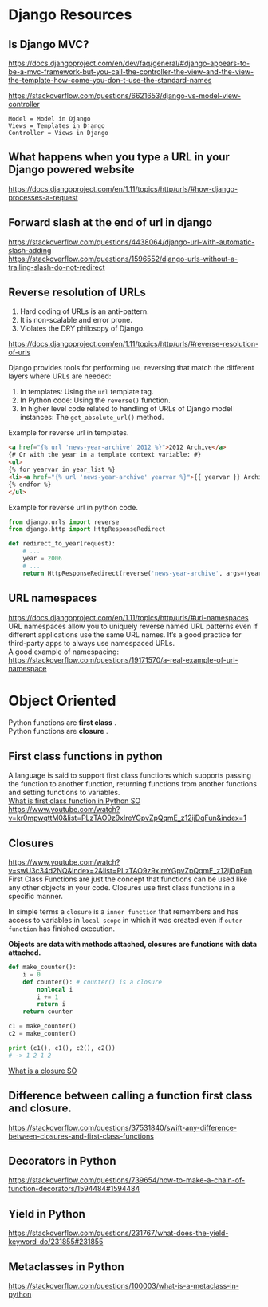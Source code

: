 # Django Resources

## Is Django MVC?
https://docs.djangoproject.com/en/dev/faq/general/#django-appears-to-be-a-mvc-framework-but-you-call-the-controller-the-view-and-the-view-the-template-how-come-you-don-t-use-the-standard-names <br>

https://stackoverflow.com/questions/6621653/django-vs-model-view-controller

```
Model = Model in Django
Views = Templates in Django
Controller = Views in Django
```

## What happens when you type a URL in your Django powered website <br>

https://docs.djangoproject.com/en/1.11/topics/http/urls/#how-django-processes-a-request <br>

## Forward slash at the end of url in django

https://stackoverflow.com/questions/4438064/django-url-with-automatic-slash-adding <br>
https://stackoverflow.com/questions/1596552/django-urls-without-a-trailing-slash-do-not-redirect


## Reverse resolution of URLs

1. Hard coding of URLs is an anti-pattern.
2. It is non-scalable and error prone.
3. Violates the DRY philosopy of Django.

https://docs.djangoproject.com/en/1.11/topics/http/urls/#reverse-resolution-of-urls

Django provides tools for performing ```URL``` reversing that match the different layers where URLs are needed:

1. In templates: Using the ```url```  template tag.
2. In Python code: Using the ```reverse()``` function.
3. In higher level code related to handling of URLs of Django model instances: The ```get_absolute_url()``` method.

Example for reverse url in templates.
```html
<a href="{% url 'news-year-archive' 2012 %}">2012 Archive</a>
{# Or with the year in a template context variable: #}
<ul>
{% for yearvar in year_list %}
<li><a href="{% url 'news-year-archive' yearvar %}">{{ yearvar }} Archive</a></li>
{% endfor %}
</ul>
```
Example for reverse url in python code.
```python
from django.urls import reverse
from django.http import HttpResponseRedirect

def redirect_to_year(request):
    # ...
    year = 2006
    # ...
    return HttpResponseRedirect(reverse('news-year-archive', args=(year,)))
```

## URL namespaces

https://docs.djangoproject.com/en/1.11/topics/http/urls/#url-namespaces <br>
URL namespaces allow you to uniquely reverse named URL patterns even if different applications use the same URL names. It’s a good practice for third-party apps to always use namespaced URLs. <br> 
A good example of namespacing: <br>
https://stackoverflow.com/questions/19171570/a-real-example-of-url-namespace

# Object Oriented 

Python functions are **first class** . <br>
Python functions are **closure** . <br>

## First class functions in python
A language is said to support first class functions which supports passing the function to another function, returning functions from another functions and setting functions to variables. <br>
[ What is first class function in Python SO ](https://stackoverflow.com/questions/27392402/what-is-first-class-function-in-python) <br>
https://www.youtube.com/watch?v=kr0mpwqttM0&list=PLzTAO9z9xIreYGpvZpQqmE_z12ijDqFun&index=1

## Closures
https://www.youtube.com/watch?v=swU3c34d2NQ&index=2&list=PLzTAO9z9xIreYGpvZpQqmE_z12ijDqFun <br>
First Class Functions are just the concept that functions can be used like any other objects in your code. Closures use first class functions in a specific manner.

In simple terms a ```closure``` is a ```inner function``` that remembers and has access to variables in ```local scope``` in which it was created even if ```outer function``` has finished execution.

**Objects are data with methods attached, closures are functions with data attached.**
```python
def make_counter():
    i = 0
    def counter(): # counter() is a closure
        nonlocal i
        i += 1
        return i
    return counter

c1 = make_counter()
c2 = make_counter()

print (c1(), c1(), c2(), c2())
# -> 1 2 1 2
```
[ What is a closure SO ](https://stackoverflow.com/questions/13857/can-you-explain-closures-as-they-relate-to-python)




## Difference between calling a function first class and closure.
https://stackoverflow.com/questions/37531840/swift-any-difference-between-closures-and-first-class-functions


## Decorators in Python
https://stackoverflow.com/questions/739654/how-to-make-a-chain-of-function-decorators/1594484#1594484

## Yield in Python
https://stackoverflow.com/questions/231767/what-does-the-yield-keyword-do/231855#231855

## Metaclasses in Python
https://stackoverflow.com/questions/100003/what-is-a-metaclass-in-python

